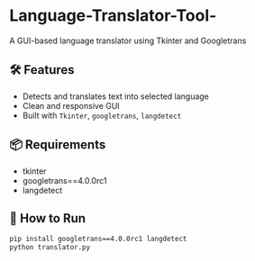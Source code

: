 # Language-Translator-Tool-
A GUI-based language translator using Tkinter and Googletrans

## 🛠 Features

- Detects and translates text into selected language
- Clean and responsive GUI
- Built with `Tkinter`, `googletrans`, `langdetect`

## 📦 Requirements

- tkinter
- googletrans==4.0.0rc1
- langdetect

## 🚀 How to Run

```bash
pip install googletrans==4.0.0rc1 langdetect
python translator.py
